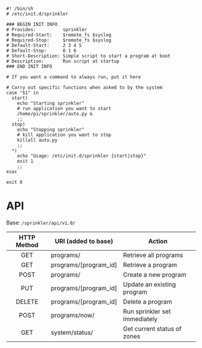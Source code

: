 ```
#! /bin/sh
# /etc/init.d/sprinkler 

### BEGIN INIT INFO
# Provides:          sprinkler
# Required-Start:    $remote_fs $syslog
# Required-Stop:     $remote_fs $syslog
# Default-Start:     2 3 4 5
# Default-Stop:      0 1 6
# Short-Description: Simple script to start a program at boot
# Description:       Run script at startup
### END INIT INFO

# If you want a command to always run, put it here

# Carry out specific functions when asked to by the system
case "$1" in
  start)
    echo "Starting sprinkler"
    # run application you want to start
    /home/pi/sprinkler/auto.py &
    ;;
  stop)
    echo "Stopping sprinkler"
    # kill application you want to stop
    killall auto.py
    ;;
  *)
    echo "Usage: /etc/init.d/sprinkler {start|stop}"
    exit 1
    ;;
esac

exit 0
```

API
===
Base: `/sprinkler/api/v1.0/`

| HTTP Method |  URI (added to base)  | Action                        |
|:-----------:|-----------------------|-------------------------------|
|     GET     | programs/             | Retrieve all programs         |
|     GET     | programs/[program_id] | Retrieve a program            |
|     POST    | programs/             | Create a new program          |
|     PUT     | programs/[program_id] | Update an existing program    |
|    DELETE   | programs/[program_id] | Delete a program              |
|     POST    | programs/now/         | Run sprinkler set immediately |
|     GET     | system/status/        | Get current status of zones   |
